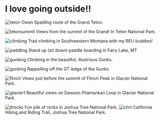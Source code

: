 # I love going outside!!

![teton](images/Teton.JPG)
Owen Spalding route of the Grand Teton. 

![tetonsummit](images/TetonSummit.JPG)
Views from the summit of the Grand! In Teton National Park.

![climbing](images/climbing.JPG)
Trad climbing in Southwestern Montana with my REU buddies!

![paddling](images/paddling.JPG)
Stand up (sit down) paddle boarding in Fairy Lake, MT

![gunking](images/gunking.JPG)
Climbing in the beautiful, illustrious Gunks. 

![gunking](images/rappelling.png)
Rappelling off the GT ledge of the Gunks

![flinch](images/flinch.jpeg)
Views just before the summit of Flinch Peak in Glacier National Park. 

![glacier1](images/glacier1.jpeg)
Beautiful views on Dawson Pitamankan Loop in Glacier National Park. 

![jtrocks](images/JTrocks.jpeg)
Fun pile of rocks in Joshua Tree National Park.
![chrt](images/chrt.jpeg)
California Hiking and Riding Trail, Joshua Tree National Park. 





